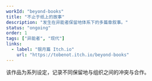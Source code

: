 ```yaml
---
workId: "beyond-books"
title: "不止于纸上的故事"
description: "发生在异能者保留地体系下的多篇章叙事。"
status: "ongoing"
order: 1
tags: ["异能者", "现代"]
links:
  - label: "银月篇 Itch.io"
    url: "https://tobenot.itch.io/beyond-books"
---
```


该作品为系列设定，记录不同保留地与组织之间的冲突与合作。